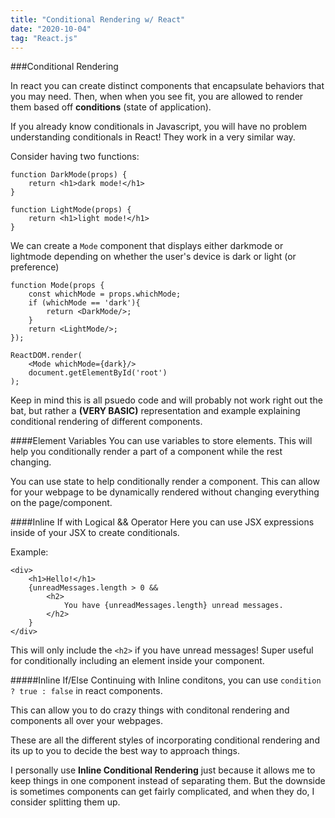 ```yaml
---
title: "Conditional Rendering w/ React"
date: "2020-10-04"
tag: "React.js"
---
```


###Conditional Rendering

In react you can create distinct components that encapsulate behaviors that you may need. Then, when when you see fit, you are allowed to render them based off **conditions** (state of application).

If you already know conditionals in Javascript, you will have no problem understanding conditionals in React! They work in a very similar way.

Consider having two functions:

```
function DarkMode(props) {
    return <h1>dark mode!</h1>
}

function LightMode(props) {
    return <h1>light mode!</h1>
}
```

We can create a `Mode` component that displays either darkmode or lightmode depending on whether the user's device is dark or light (or preference)

```
function Mode(props {
    const whichMode = props.whichMode;
    if (whichMode == 'dark'){
        return <DarkMode/>;
    }
    return <LightMode/>;
});

ReactDOM.render(
    <Mode whichMode={dark}/>
    document.getElementById('root')
);
```

Keep in mind this is all psuedo code and will probably not work right out the bat, but rather a **(VERY BASIC)** representation and example explaining conditional rendering of different components.

####Element Variables
You can use variables to store elements. This will help you conditionally render a part of a component while the rest changing.

You can use state to help conditionally render a component. This can allow for your webpage to be dynamically rendered without changing everything on the page/component.

####Inline If with Logical && Operator
Here you can use JSX expressions inside of your JSX to create conditionals.

Example:

```
<div>
    <h1>Hello!</h1>
    {unreadMessages.length > 0 &&
        <h2>
            You have {unreadMessages.length} unread messages.
        </h2>
    }
</div>
```

This will only include the `<h2>` if you have unread messages! Super useful for conditionally including an element inside your component.

#####Inline If/Else
Continuing with Inline conditons, you can use `condition ? true : false` in react components.

This can allow you to do crazy things with conditonal rendering and components all over your webpages.

These are all the different styles of incorporating conditional rendering and its up to you to decide the best way to approach things.

I personally use **Inline Conditional Rendering** just because it allows me to keep things in one component instead of separating them. But the downside is sometimes components can get fairly complicated, and when they do, I consider splitting them up.
